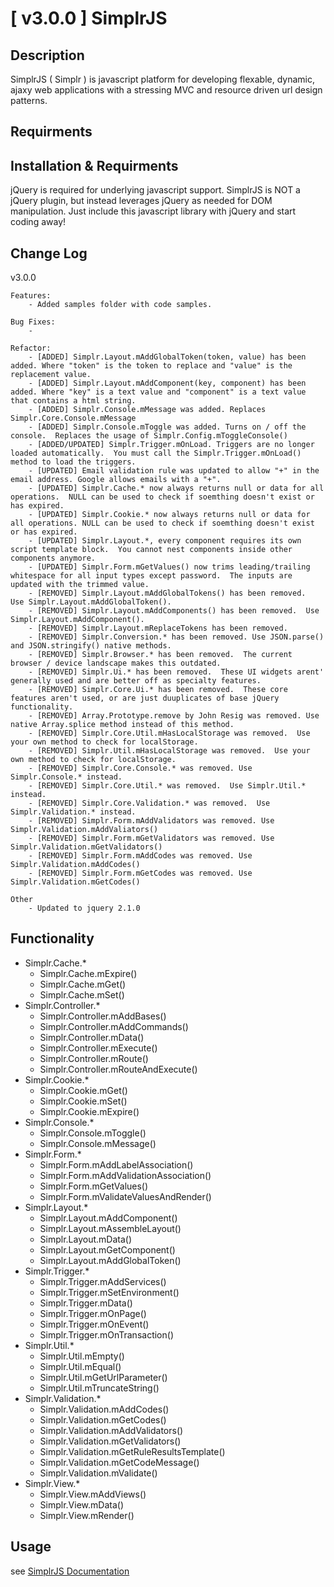 [ v3.0.0 ] SimplrJS
=============

Description
-----------

SimplrJS ( Simplr ) is javascript platform for developing flexable, dynamic, ajaxy web applications with a stressing MVC and resource driven url design patterns.

Requirments
-----------


Installation & Requirments
-----------

jQuery is required for underlying javascript support.  SimplrJS is NOT a jQuery plugin, but instead leverages jQuery as needed for DOM manipulation.
Just include this javascript library with jQuery and start coding away!

Change Log
------------

v3.0.0

	Features:
		- Added samples folder with code samples.
		
	Bug Fixes:
		- 
		
	Refactor:
		- [ADDED] Simplr.Layout.mAddGlobalToken(token, value) has been added. Where "token" is the token to replace and "value" is the replacement value.
		- [ADDED] Simplr.Layout.mAddComponent(key, component) has been added. Where "key" is a text value and "component" is a text value that contains a html string.
		- [ADDED] Simplr.Console.mMessage was added. Replaces Simplr.Core.Console.mMessage
		- [ADDED] Simplr.Console.mToggle was added. Turns on / off the console.  Replaces the usage of Simplr.Config.mToggleConsole()
		- [ADDED/UPDATED] Simplr.Trigger.mOnLoad. Triggers are no longer loaded automatically.  You must call the Simplr.Trigger.mOnLoad() method to load the triggers.
		- [UPDATED] Email validation rule was updated to allow "+" in the email address. Google allows emails with a "+".
		- [UPDATED] Simplr.Cache.* now always returns null or data for all operations.  NULL can be used to check if soemthing doesn't exist or has expired.
		- [UPDATED] Simplr.Cookie.* now always returns null or data for all operations. NULL can be used to check if soemthing doesn't exist or has expired. 
		- [UPDATED] Simplr.Layout.*, every component requires its own script template block.  You cannot nest components inside other components anymore.
		- [UPDATED] Simplr.Form.mGetValues() now trims leading/trailing whitespace for all input types except password.  The inputs are updated with the trimmed value.
		- [REMOVED] Simplr.Layout.mAddGlobalTokens() has been removed.  Use Simplr.Layout.mAddGlobalToken().
		- [REMOVED] Simplr.Layout.mAddComponents() has been removed.  Use Simplr.Layout.mAddComponent().
		- [REMOVED] Simplr.Layout.mReplaceTokens has been removed.
		- [REMOVED] Simplr.Conversion.* has been removed. Use JSON.parse() and JSON.stringify() native methods.
		- [REMOVED] Simplr.Browser.* has been removed.  The current browser / device landscape makes this outdated.
		- [REMOVED] Simplr.Ui.* has been removed.  These UI widgets arent' generally used and are better off as specialty features.
		- [REMOVED] Simplr.Core.Ui.* has been removed.  These core features aren't used, or are just duuplicates of base jQuery functionality.
		- [REMOVED] Array.Prototype.remove by John Resig was removed. Use native Array.splice method instead of this method.
		- [REMOVED] Simplr.Core.Util.mHasLocalStorage was removed.  Use your own method to check for localStorage.
		- [REMOVED] Simplr.Util.mHasLocalStorage was removed.  Use your own method to check for localStorage.
		- [REMOVED] Simplr.Core.Console.* was removed. Use Simplr.Console.* instead.
		- [REMOVED] Simplr.Core.Util.* was removed.  Use Simplr.Util.* instead.
		- [REMOVED] Simplr.Core.Validation.* was removed.  Use Simplr.Validation.* instead.
		- [REMOVED] Simplr.Form.mAddValidators was removed. Use Simplr.Validation.mAddValiators()
		- [REMOVED] Simplr.Form.mGetValidators was removed. Use Simplr.Validation.mGetValidators() 
		- [REMOVED] Simplr.Form.mAddCodes was removed. Use Simplr.Validation.mAddCodes()
		- [REMOVED] Simplr.Form.mGetCodes was removed. Use Simplr.Validation.mGetCodes()
			
	Other
		- Updated to jquery 2.1.0
		

Functionality
---------------
*	Simplr.Cache.*
	+	Simplr.Cache.mExpire()
	+	Simplr.Cache.mGet()
	+	Simplr.Cache.mSet()
*	Simplr.Controller.*
	+	Simplr.Controller.mAddBases()
	+	Simplr.Controller.mAddCommands()
	+	Simplr.Controller.mData()
	+	Simplr.Controller.mExecute()
	+	Simplr.Controller.mRoute()
	+	Simplr.Controller.mRouteAndExecute()
*	Simplr.Cookie.*
	+	Simplr.Cookie.mGet()
	+	Simplr.Cookie.mSet()
	+	Simplr.Cookie.mExpire()
*	Simplr.Console.*
	+	Simplr.Console.mToggle()
	+	Simplr.Console.mMessage()
*	Simplr.Form.*
	+	Simplr.Form.mAddLabelAssociation()
	+	Simplr.Form.mAddValidationAssociation()
	+	Simplr.Form.mGetValues()
	+	Simplr.Form.mValidateValuesAndRender()
*	Simplr.Layout.*
	+	Simplr.Layout.mAddComponent()
	+	Simplr.Layout.mAssembleLayout()
	+	Simplr.Layout.mData()
	+	Simplr.Layout.mGetComponent()
	+	Simplr.Layout.mAddGlobalToken()
*	Simplr.Trigger.*
	+	Simplr.Trigger.mAddServices()
	+	Simplr.Trigger.mSetEnvironment()
	+	Simplr.Trigger.mData()
	+	Simplr.Trigger.mOnPage()
	+	Simplr.Trigger.mOnEvent()
	+	Simplr.Trigger.mOnTransaction()
*	Simplr.Util.*
	+	Simplr.Util.mEmpty()
	+	Simplr.Util.mEqual()
	+	Simplr.Util.mGetUrlParameter()
	+	Simplr.Util.mTruncateString()
*	Simplr.Validation.*
	+	Simplr.Validation.mAddCodes()
	+	Simplr.Validation.mGetCodes()
	+	Simplr.Validation.mAddValidators()
	+	Simplr.Validation.mGetValidators()
	+	Simplr.Validation.mGetRuleResultsTemplate()
	+	Simplr.Validation.mGetCodeMessage()
	+	Simplr.Validation.mValidate()
*	Simplr.View.*
	+	Simplr.View.mAddViews()
	+	Simplr.View.mData()
	+	Simplr.View.mRender()

Usage
-----
see [SimplrJS Documentation](http://simplrjs.com/docs/)
